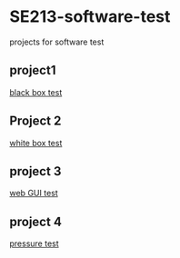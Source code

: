 # SE213-software-test
projects for software test



## project1
[black box test](https://github.com/199ChenNuo/SE213-software-test/tree/master/project1)



## Project 2

[white box test](https://github.com/199ChenNuo/SE213-software-test/tree/master/project2)



## project 3

[web GUI test](https://github.com/199ChenNuo/SE213-software-test/tree/master/project3)



## project 4

[pressure test](https://github.com/199ChenNuo/SE213-software-test/tree/master/project4)